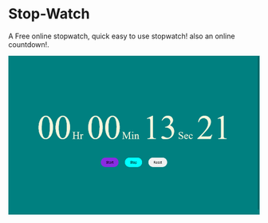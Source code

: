 # Stop-Watch




A Free online stopwatch, quick easy to use stopwatch! also an online countdown!.














![Image of Stop Watch](https://github.com/vivekkushwah16/Stop-Watch/blob/main/Screen%20Shot%202021-08-08%20at%2019.46.31.png)
